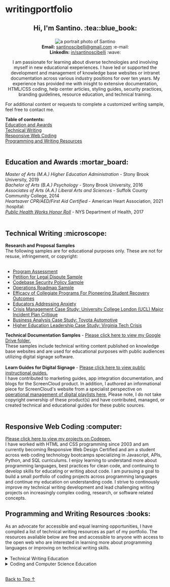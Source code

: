 # writingportfolio
<h2><p align="center">Hi, I'm Santino. :tea::blue_book:</h2></p>
<p align="center"><img alt="a portrait photo of Santino" src="https://media-exp1.licdn.com/dms/image/C4D03AQEWFPBuInmWtQ/profile-displayphoto-shrink_200_200/0/1609695744895?e=1648080000&v=beta&t=zGe3ZU6_qyPx1Pxrk0o4J1rm8v6XPlSnUoxeuMSC4S4"><br>
  <b>Email:</b> <a href="mailto:santinoscibelli@gmail.com">santinoscibelli@gmail.com</a> :e-mail:<br>
  <b>LinkedIn:</b> <a href="https://www.linkedin.com/in/santinoscibelli/">in/santinoscibelli</a> :wave:<br>
<p align="center">I am passionate for learning about diverse technologies and involving myself in new educational exeperiences. I have led or supported the development and management of knowledge base websites or intranet documentation across various industry positions for over ten years. My experience has provided me with inisght to extensive documentation, HTML/CSS coding, help center articles, styling guides, security practices, branding guidelines, resource education, and technical training.<br>
<p>For additional content or requests to complete a customized writing sample, feel free to contact me.</p>
<b>Table of contents:</b><br>
<a href="https://github.com/sfsexplorer/writingportfolio#education-and-awards-mortar_board">Education and Awards</a><br>
<a href="https://github.com/sfsexplorer/writingportfolio#technical-writing-microscope">Technical Writing</a><br>
<a href="https://github.com/sfsexplorer/writingportfolio#responsive-web-coding-computer">Responsive Web Coding</a><br>
<a href="https://github.com/sfsexplorer/writingportfolio#programming-and-writing-resources-books">Programming and Writing Resources</a><br>
<br>
<b><h2>Education and Awards :mortar_board:</h2></b>
  <i>Master of Arts (M.A.) Higher Education Administration</i> - Stony Brook University, 2019<br>
  <i>Bachelor of Arts (B.A.) Psychology</i> - Stony Brook University, 2016<br>
  <i>Associates of Arts (A.A.) Liberal Arts and Sciences</i> - Suffolk County Community College, 2014<br>
  <i>Heartsaver CPR/AED/First Aid Certified</i> - American Heart Association, 2021 :hospital:<br>
  <a href="https://www.health.ny.gov/prevention/public_health_works/honor_roll/2017/zika_action_plan.htm"><i>Public Health Works Honor Roll</i></a> - NYS Department of Health, 2017<br>
  <br>
<h2>Technical Writing :microscope:</h2>
<b>Research and Proposal Samples</b><br>
The following samples are for educational purposes only. These are not for resuse, infringement, or copyright:<br> 
<br>
  <ul class="contains-research-paper-samples">
  <li><a href="https://github.com/sfsexplorer/writingportfolio/blob/main/Santino%20Scibelli%20-%20Program%20Assessment%20Plan%20Sample.pdf">Program Assessment</a></li>
<li><a href="https://github.com/sfsexplorer/writingportfolio/blob/main/Santino%20Scibelli%20-%20Petition%20for%20Legal%20Dispute%20Sample.pdf">Petition for Legal Dispute Sample</a></li>
<li><a href="https://github.com/sfsexplorer/writingportfolio/blob/main/Santino%20Scibelli%20-%20Security%20Authentication%20Policy%20Sample.pdf">Codebase Security Policy Sample</li></a>
<li><a href="https://github.com/sfsexplorer/writingportfolio/blob/main/Santino%20Scibelli%20-%20Operations%20Sample%20Roadmap.pdf">Operations Roadmap Sample</a></li>
<li>
<a href="https://github.com/sfsexplorer/writingportfolio/blob/main/Santino%20Scibelli%20-%20Efficacy%20of%20Collegiate%20Programs%20For%20Pioneering%20Student%20Recovery%20Outcomes.pdf">Efficacy of Collegiate Programs For Pioneering Student Recovery Outcomes</a><br></li>
<li><a href="https://github.com/sfsexplorer/writingportfolio/blob/main/Santino%20Scibelli%20-%20Educators%20Addressing%20Anxiety.pdf">Educators Addressing Anxiety</a><br></li>
<li><a href="https://github.com/sfsexplorer/writingportfolio/blob/main/Santino%20Scibelli%20-%20University%20College%20London%20Emergency%20Plan%20Critique%20(Case%20Study).pdf">Crisis Management Case Study: University College London (UCL) Major Incident Plan Critique</a><br></li>
<li><a href="https://github.com/sfsexplorer/writingportfolio/blob/main/Santino%20Scibelli%20-%20Toyota%20Automotive%20Business%20Case%20Study.pdf">Business Analysis Case Study: Toyota Automotive</a><br></li>
<li><a href="https://github.com/sfsexplorer/writingportfolio/blob/main/Santino%20Scibelli%20-%20Leadership%20Case%20Study_%20Virginia%20Tech%20Crisis.pdf">Higher Education Leadership Case Study: Virginia Tech Crisis</a></li></ul>
<b>Technical Documentation Samples</b> - <a href="https://drive.google.com/drive/folders/1PgirRfe0MvKAPAT8eshMxTIl7nQKuQAe">Please click here to view my Google Drive folder.</a><br>
These samples include technical writing content published on knowledge base websites and are used for educational purposes with public audiences utilizing digital signage software.<br>
<br>
<b>Learn Guides for Digital Signage</b> - <a href="https://screencloud.com/learn">Please click here to view public instructional guides.</a><br>
I have contributed to marketing guides, app integration documentation, and blogs for the ScreenCloud product. In addition, I authored an informational piece for ScreenCloud's website from a specialist perspective on <a href="https://screencloud.com/blog/the-ultimate-guide-to-digital-signage-playlists">operational management of digital playlists here.</a> Please note, I do not take copyright ownership of these product(s) and have contributed, managed, or created technical and educational guides for these public sources.<br>
<br>
<h2>Responsive Web Coding :computer:</h2>
<a href="https://codepen.io/scibssss">Please click here to view my projects on Codepen.</a><br>
I have worked with HTML and CSS programming since 2003 and am currently becoming Responsive Web Design Certified and am a student across web coding technology bootcamps specializing in Javascript, APIs, Python, and SQL curriculums. I enjoy learning to understand more about programming languages, best practices for clean code, and continuing to develop skills for educating or writing about code. I am pursuing a goal to build a small portfolio of coding projects across programming languages and continue my education on understanding code. I strive to continously improve my technical writing development and lead challenging writing projects on increasingly complex coding, research, or software related concepts.</p>
<h2>Programming and Writing Resources :books:</h2>
As an advocate for accessible and equal learning opportunities, I have compiled a list of technical writing resources as part of my portfolio. The resources available below are free and accessible to anyone with access to the open web who are interested in learning more about programming languages or improving on technical writing skills.<br>
<br>
<details closed>
<summary>Technical Writing Education</summary>
    <ul class="technical-writing-education">
<a href="https://en.wikiversity.org/wiki/Technical_writing/Courses#An_Introduction_to_Technical_Writing">Wikiversity - An Introduction to Technical Writing</a><br>
<a href="https://medium.com/technical-writing-is-easy">Medium - Technical Writing is Easy</a><br>
<a href="https://opensource.guide/how-to-contribute/">Open Source - How to Contrbitue Documentation</a><br>
<a href="https://www.freecodecamp.org/news/technical-writing-for-beginners/">freeCodeCamp - Technical Writing for Beginners</a><br>
<a href="https://www.linkedin.com/learning/technical-writing-quick-start-guides">LinkedIn Learning - Technical Writing Quickstart Guides</a><br>
<a href="https://www.reddit.com/r/technicalwriting/comments/gcfmuh/a_list_of_open_source_projects_with_volunteer/">Reddit - A list of Open Source Projects with Volunteer Opportunities></a></ul>
</details>
<details closed>
<summary>Coding and Computer Science Education</summary>
    <ul class="coding-education">
   <a href="https://www.codeconquest.com/">Code Conquest</a><br>
   <a href="https://www.codecademy.com/">Code Academy</a><br>
<a href="https://www.theodinproject.com/">The Odin Project</a><br>
<a href="https://www.codewars.com/">Codewars</a><br>
 <a href="https://www.freecodecamp.org/">freeCodeCamp</a><br>
<a href="https://codegym.cc/">CodeGym</a><br>
 <a href="https://www.sololearn.com/home">Sololearn</a<br>
    <a href="https://hackr.io/">Hackr.io</a><br>
   <a href="https://ocw.mit.edu/index.htm">MIT Open CourseWare</a><br>
  <a href="https://www.w3schools.com/">W3Schools</a><br>
    <a href="https://dash.generalassemb.ly/">Dash</a><br>
  <a href="https://github.com/coding-boot-camp">The Coding Bootcamp - GitHub</a><br>
 <a href="https://github.com/ossu/computer-science">Open Source Society University - GitHub</a><br>
 <a href="https://docs.github.com/en/get-started/quickstart/git-and-github-learning-resources">Git and GitHub Learning Resources</a><br>
      <a href="https://www.python.org/about/gettingstarted/">Python for Beginners</a><br>
      <a href="https://graphql.org/learn/">Introduction to Graph QL</a><br>
   <a href="https://www.w3schools.com/js/js_api_intro.asp">W3Schools - Intro to Web APIs</a></ul>
</details><br>
  <body id="top">

<a href="#top" onclick="scrollToTop();return false">Back to Top &uarr;</a>
